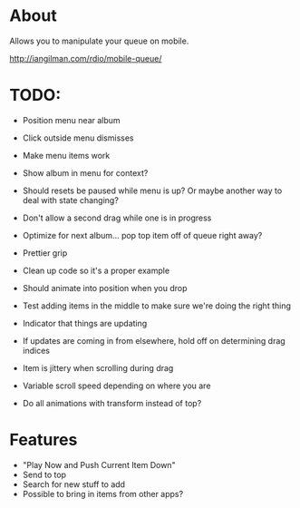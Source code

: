 # About

Allows you to manipulate your queue on mobile.

http://iangilman.com/rdio/mobile-queue/

# TODO:

* Position menu near album
* Click outside menu dismisses
* Make menu items work
* Show album in menu for context?
* Should resets be paused while menu is up? Or maybe another way to deal with state changing?
* Don't allow a second drag while one is in progress
* Optimize for next album... pop top item off of queue right away?
* Prettier grip

* Clean up code so it's a proper example
* Should animate into position when you drop
* Test adding items in the middle to make sure we're doing the right thing
* Indicator that things are updating
* If updates are coming in from elsewhere, hold off on determining drag indices
* Item is jittery when scrolling during drag
* Variable scroll speed depending on where you are
* Do all animations with transform instead of top?

# Features

* "Play Now and Push Current Item Down"
* Send to top
* Search for new stuff to add
* Possible to bring in items from other apps?
